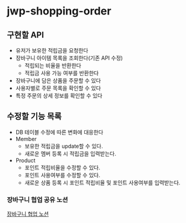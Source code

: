 # jwp-shopping-order

## 구현할 API
- 유저가 보유한 적립금을 요청한다
- 장바구니 아이템 목록을 조회한다(기존 API 수정)
  - 적립되는 비율을 반환한다
  - 적립금 사용 가능 여부를 반환한다
- 장바구니에 담은 상품을 주문할 수 있다
- 사용자별로 주문 목록을 확인할 수 있다
- 특정 주문의 상세 정보를 확인할 수 있다

## 수정할 기능 목록
- DB 테이블 수정에 따른 변화에 대응한다
- Member
  - 보유한 적립금을 update할 수 있다.
  - 새로운 멤버 등록 시 적립금을 입력받는다.
- Product
  - 포인트 적립비율을 수정할 수 있다.
  - 포인트 사용여부를 수정할 수 있다.
  - 새로운 상품 등록 시 포인트 적립비율 및 포인트 사용여부를 입력받는다.

### 장바구니 협업 공유 노션
[장바구니 협업 노션](https://quilt-dinghy-08e.notion.site/step2-da784bf6f78b4ce8baa89d489ceb227e)